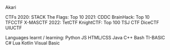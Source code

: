 Akari

CTFs
2020:
STACK The Flags: Top 10
2021:
CDDC BrainHack: Top 10
TFCCTF
X-MASCTF
2022:
TetCTF
KnightCTF: Top 100
TSJ CTF
DiceCTF
UIUCTF

Languages learnt / learning:
Python
JS
HTML/CSS
Java
C++
Bash
TI-BASIC
C#
Lua
Kotlin
Visual Basic
